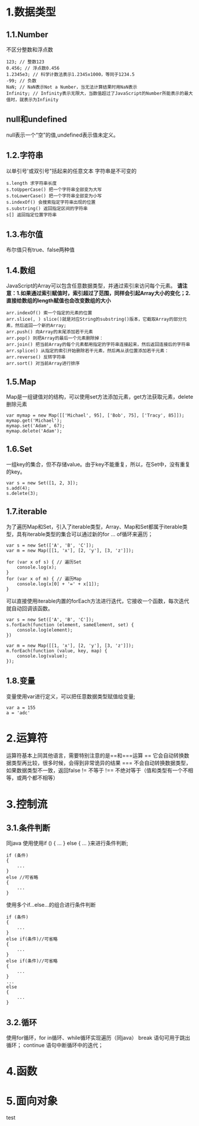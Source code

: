 # 1.数据类型
##  1.1.Number 
不区分整数和浮点数
```
123; // 整数123
0.456; // 浮点数0.456
1.2345e3; // 科学计数法表示1.2345x1000，等同于1234.5
-99; // 负数
NaN; // NaN表示Not a Number，当无法计算结果时用NaN表示
Infinity; // Infinity表示无限大，当数值超过了JavaScript的Number所能表示的最大值时，就表示为Infinity
```
## null和undefined
null表示一个“空”的值,undefined表示值未定义。
## 1.2.字符串
以单引号'或双引号"括起来的任意文本
字符串是不可变的
```
s.length 求字符串长度
s.toUpperCase() 把一个字符串全部变为大写
s.toLowerCase() 把一个字符串全部变为小写
s.indexOf() 会搜索指定字符串出现的位置
s.substring() 返回指定区间的字符串
s[] 返回指定位置字符串
```
## 1.3.布尔值
布尔值只有true、false两种值
## 1.4.数组
JavaScript的Array可以包含任意数据类型，并通过索引来访问每个元素。
**请注意：1.如果通过索引赋值时，索引超过了范围，同样会引起Array大小的变化；2.直接给数组的length赋值也会改变数组的大小**
```
arr.indexOf() 索一个指定的元素的位置
arr.slice(, ) slice()就是对应String的substring()版本，它截取Array的部分元素，然后返回一个新的Array;
arr.push() 向Array的末尾添加若干元素
arr.pop() 则把Array的最后一个元素删除掉：
arr.join() 把当前Array的每个元素都用指定的字符串连接起来，然后返回连接后的字符串
arr.splice() 从指定的索引开始删除若干元素，然后再从该位置添加若干元素：
arr.reverse() 反转字符串
arr.sort() 对当前Array进行排序
```
## 1.5.Map
Map是一组键值对的结构，可以使用set方法添加元素，get方法获取元素，delete删除元素
```
var mymap = new Map([['Michael', 95], ['Bob', 75], ['Tracy', 85]]);
mymap.get('Michael');
mymap.set('Adam', 67);
mymap.delete('Adam');
```
## 1.6.Set
一组key的集合，但不存储value。由于key不能重复，所以，在Set中，没有重复的key。
```
var s = new Set([1, 2, 3]);
s.add(4);
s.delete(3);
```
## 1.7.iterable
为了遍历Map和Set，引入了iterable类型，Array、Map和Set都属于iterable类型，具有iterable类型的集合可以通过新的for ... of循环来遍历；
```
var s = new Set(['A', 'B', 'C']);
var m = new Map([[1, 'x'], [2, 'y'], [3, 'z']]);

for (var x of s) { // 遍历Set
    console.log(x);
}
for (var x of m) { // 遍历Map
    console.log(x[0] + '=' + x[1]);
}
```
可以直接使用iterable内置的forEach方法进行迭代，它接收一个函数，每次迭代就自动回调该函数。
```
var s = new Set(['A', 'B', 'C']);
s.forEach(function (element, sameElement, set) {
    console.log(element);
})

var m = new Map([[1, 'x'], [2, 'y'], [3, 'z']]);
m.forEach(function (value, key, map) {
    console.log(value);
});
```
## 1.8.变量
变量使用var进行定义，可以把任意数据类型赋值给变量;
```
var a = 155
a = 'adc'
```
# 2.运算符
运算符基本上同其他语言，需要特别注意的是==和===运算
== 它会自动转换数据类型再比较，很多时候，会得到非常诡异的结果
=== 不会自动转换数据类型，如果数据类型不一致，返回false
!= 不等于
!== 不绝对等于（值和类型有一个不相等，或两个都不相等）
# 3.控制流
## 3.1.条件判断
同java
使用使用if () { ... } else { ... }来进行条件判断;
```
if (条件)
{
    ...
}
else //可省略
{
    ...
}
```
使用多个if...else...的组合进行条件判断
```
if (条件)
{
    ...
}
else if(条件)//可省略
{
    ...
}
else if(条件)//可省略
{
    ...
}
...
else
{
    ...
}
```
## 3.2.循环
使用for循环，for in循环、while循环实现遍历（同java）
break 语句可用于跳出循环；
continue 语句中断循环中的迭代；
# 4.函数
# 5.面向对象
test

